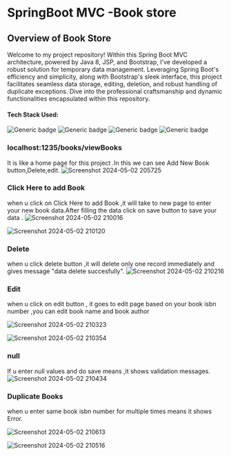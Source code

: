 # SpringBoot MVC -Book store
## Overview of Book Store
Welcome to my project repository! Within this Spring Boot MVC architecture, powered by Java 8, JSP, and Bootstrap, I've developed a robust solution for temporary data management. Leveraging Spring Boot's efficiency and simplicity, along with Bootstrap's sleek interface, this project facilitates seamless data storage, editing, deletion, and robust handling of duplicate exceptions. Dive into the professional craftsmanship and dynamic functionalities encapsulated within this repository.
#### Tech Stack Used:

![Generic badge](https://img.shields.io/badge/java->=40-<COLOR>.svg
) ![Generic badge](https://img.shields.io/badge/SpringBoot->=30-blue.svg) ![Generic badge](https://img.shields.io/badge/JSP->=20-green.svg) ![Generic badge](https://img.shields.io/badge/BootStrap->=10-yellow.svg)

### localhost:1235/books/viewBooks
It is like a home page for this project .In this we can see Add New Book button,Delete,edit.
![Screenshot 2024-05-02 205725](https://github.com/talatamSubhash/Springboot-MVC-Book-Store/assets/159922473/67b7dc6b-6de0-4203-9bbf-8d6619d36ce7)

### Click Here to add Book
when u click on Click Here to add Book ,it will take to new page to enter your new book data.After filling the data click on save button to save your data . ![Screenshot 2024-05-02 210016](https://github.com/talatamSubhash/Springboot-MVC-Book-Store/assets/159922473/3d12eeda-245c-41b9-90e0-8971773e3d8d)

![Screenshot 2024-05-02 210120](https://github.com/talatamSubhash/Springboot-MVC-Book-Store/assets/159922473/6929a720-4831-40ce-82f4-0a4df317bdd2)

### Delete
when u click delete button ,it will  delete only one record immediately and gives message "data delete succesfully".
![Screenshot 2024-05-02 210216](https://github.com/talatamSubhash/Springboot-MVC-Book-Store/assets/159922473/20d9f97a-9d67-4da6-91e9-031f1bdc265b)

### Edit
when u click on edit button , it goes to edit page based on your book isbn number ,you can edit book name and book author

![Screenshot 2024-05-02 210323](https://github.com/talatamSubhash/Springboot-MVC-Book-Store/assets/159922473/9418f5eb-77bd-4870-b6aa-4bd58ba004b5)

![Screenshot 2024-05-02 210354](https://github.com/talatamSubhash/Springboot-MVC-Book-Store/assets/159922473/4d2bf736-793a-4310-94d0-6e85f3c129cd)

### null
If u enter null values and do save means ,it shows validation messages.
![Screenshot 2024-05-02 210434](https://github.com/talatamSubhash/Springboot-MVC-Book-Store/assets/159922473/3541dcee-73b8-4637-824d-ff5f0537757c)


### Duplicate Books
when u enter same book isbn number for multiple times means it shows Error.

![Screenshot 2024-05-02 210613](https://github.com/talatamSubhash/Springboot-MVC-Book-Store/assets/159922473/4c914694-8112-4f8b-a48b-44060fff321a)


![Screenshot 2024-05-02 210516](https://github.com/talatamSubhash/Springboot-MVC-Book-Store/assets/159922473/d535a042-b812-4bbc-9182-f89affe9f165)



